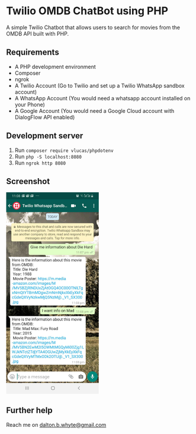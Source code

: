 # Twilio OMDB ChatBot using PHP

A simple Twilio Chatbot that allows users to search for movies from the OMDB API built with PHP.

## Requirements

- A PHP development environment
- Composer
- ngrok
- A Twilio Account (Go to Twilio and set up a Twilio WhatsApp sandbox account)
- A WhatsApp Account (You would need a whatsapp account installed on your Phone)
- A Google Account (You would need a Google Cloud account with DialogFlow API enabled)

## Development server

1. Run `composer require vlucas/phpdotenv`
2. Run `php -S localhost:8080`
3. Run `ngrok http 8080`

## Screenshot

<img src="https://raw.githubusercontent.com/daltino/twilio-chatbot-php/master/assets/twilio-whatsapp-chatbot.jpg" width="250">

## Further help

Reach me on dalton.b.whyte@gmail.com
